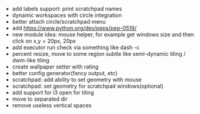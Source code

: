 - add labels support: print scratchpad names
- dynamic workspaces with circle integration
- better attach circle/scratchpad menu
- add https://www.python.org/dev/peps/pep-0519/
- new module idea: mouse helper, for example get windows size and then click on x,y = 20px, 20px
- add executor run check via something like dash -c
- percent resize, move to some region subtle like semi-dynamic tiling / dwm-like tiling
- create wallpaper setter with rating
- better config generator(fancy output, etc)
- scratchpad: add ability to set geometry with mouse
- scratchpad: set geometry for scratchpad windows(optional)
- add support for i3 open for tiling
- move to separated dir
- remove useless vertical spaces
